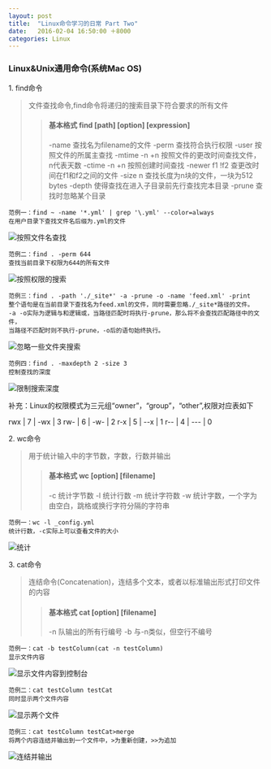 ```yaml
---
layout: post
title:  "Linux命令学习的日常 Part Two"
date:   2016-02-04 16:50:00 ＋8000
categories: Linux
---
```


### Linux&Unix通用命令(系统Mac OS)
1\. find命令
 
> 文件查找命令,find命令将递归的搜索目录下符合要求的所有文件
> 
> > <h4><b>基本格式 find [path] [option] [expression]</b></h4>
> > -name 查找名为filename的文件  
> > -perm 查找符合执行权限
> > -user 按照文件的所属主查找  
> > -mtime -n +n 按照文件的更改时间查找文件，n代表天数  
> > -ctime -n +n 按照创建时间查找  
> > -newer f1 !f2 查更改时间在f1和f2之间的文件      
> > -size n 查找长度为n块的文件，一块为512 bytes  
> > -depth 使得查找在进入子目录前先行查找完本目录  
> > -prune 查找时忽略某个目录  

	范例一：find ~ -name '*.yml' | grep '\.yml' --color=always
	在用户目录下查找文件名后缀为.yml的文件
	
![按照文件名查找]({{site.baseurl}}/pics/find_name.png)  

	范例二：find . -perm 644
	查找当前目录下权限为644的所有文件
	
![按照权限的搜索]({{site.baseurl}}/pics/find_perm.png)

	范例三：find . -path './_site*' -a -prune -o -name 'feed.xml' -print
	整个语句是在当前目录下查找名为feed.xml的文件，同时需要忽略./_site*路径的文件。
	-a -o实际为逻辑与和逻辑或，当路径匹配时将执行-prune，那么将不会查找匹配路径中的文件，
	当路径不匹配时则不执行-prune，-o后的语句始终执行。
	
![忽略一些文件夹搜索]({{site.baseurl}}/pics/find_prune.png)
	
	范例四：find . -maxdepth 2 -size 3
    控制查找的深度
	
![限制搜索深度]({{site.baseurl}}/pics/find_depth.png)

补充：Linux的权限模式为三元组“owner”，“group”，“other”,权限对应表如下  

rwx | 7 | \-wx | 3
rw\- | 6 | \-w\- | 2
r\-x | 5 | \-\-x | 1
r\-\- | 4 | \-\-\- | 0

2\. wc命令

> 用于统计输入中的字节数，字数，行数并输出
> 
> > <h4><b>基本格式 wc [option] [filename]</b></h4>
> > -c 统计字节数  
> > -l 统计行数  
> > -m 统计字符数  
> > -w 统计字数，一个字为由空白，跳格或换行字符分隔的字符串   

	范例一：wc -l _config.yml
	统计行数，-c实际上可以查看文件的大小
	
![统计]({{site.baseurl}}/pics/wc.png)  

3\. cat命令

> 连结命令(Concatenation)，连结多个文本，或者以标准输出形式打印文件的内容
> 
> > <h4><b>基本格式 cat [option] [filename]</b></h4>  
> > -n 队输出的所有行编号  
> > -b 与-n类似，但空行不编号      

	范例一：cat -b testColumn(cat -n testColumn)
	显示文件内容
	
![显示文件内容到控制台]({{site.baseurl}}/pics/cat_b_n.png)

	范例二：cat testColumn testCat
	同时显示两个文件内容

![显示两个文件]({{site.baseurl}}/pics/cat_mul.png)

	范例三：cat testColumn testCat>merge
	将两个内容连结并输出到一个文件中，>为重新创建，>>为追加

![连结并输出]({{site.baseurl}}/pics/cat_merge.png)
